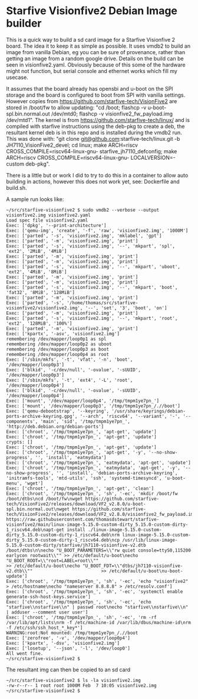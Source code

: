 # Starfive Visionfive2 Debian Image builder

This is a quick way to build a sd card image for a Starfive Visionfive 2 board. The idea it to keep it as simple as possible. It uses vmdb2 to build an image from vanilla Debian, eg you can be sure of provenance, rather than getting an image from a random google drive. Details on the build can be seen in visionfive2.yaml. Obviously because of this some of the hardware might not function, but serial console and ethernet works which fill my usecase.

It assumes that the board already has opensbi and u-boot on the SPI storage and the board is configured to boot from SPI with vanilla settings. However copies from https://github.com/starfive-tech/VisionFive2 are stored in /boot/fw to allow updating: "cd /boot; flashcp -v u-boot-spl.bin.normal.out /dev/mtd0; flashcp -v visionfive2_fw_payload.img  /dev/mtd1". The kernel is from https://github.com/starfive-tech/linux/ and is compiled with starfive instructions using the deb-pkg to create a deb, the resultant kernel deb is in this repo and is installed during the vmdb2 run. This was done with: "git clone git@github.com:starfive-tech/linux.git -b JH7110_VisionFive2_devel; cd linux; make ARCH=riscv CROSS_COMPILE=riscv64-linux-gnu- starfive_jh7110_defconfig; make ARCH=riscv CROSS_COMPILE=riscv64-linux-gnu- LOCALVERSION=-custom deb-pkg".

There is a little but or work I did to try to do this in a container to allow auto building in actions, however this does not work yet, see: Dockerfile and build.sh.

A sample run looks like:
```
~/src/starfive-visionfive2 $ sudo vmdb2 --verbose --output visionfive2.img visionfive2.yaml
Load spec file visionfive2.yaml
Exec: ['dpkg', '--print-architecture']
Exec: ['qemu-img', 'create', '-f', 'raw', 'visionfive2.img', '1000M']
Exec: ['parted', '-s', 'visionfive2.img', 'mklabel', 'gpt']
Exec: ['parted', '-m', 'visionfive2.img', 'print']
Exec: ['parted', '-s', 'visionfive2.img', '--', 'mkpart', 'spl', 'ext2', '2MiB', '4MiB']
Exec: ['parted', '-m', 'visionfive2.img', 'print']
Exec: ['parted', '-m', 'visionfive2.img', 'print']
Exec: ['parted', '-s', 'visionfive2.img', '--', 'mkpart', 'uboot', 'ext2', '4MiB', '8MiB']
Exec: ['parted', '-m', 'visionfive2.img', 'print']
Exec: ['parted', '-m', 'visionfive2.img', 'print']
Exec: ['parted', '-s', 'visionfive2.img', '--', 'mkpart', 'boot', 'fat32', '8MiB', '128MiB']
Exec: ['parted', '-m', 'visionfive2.img', 'print']
Exec: ['parted', '-s', '/home/thomas/src/starfive-visionfive2/visionfive2.img', '--', 'set', '3', 'boot', 'on']
Exec: ['parted', '-m', 'visionfive2.img', 'print']
Exec: ['parted', '-s', 'visionfive2.img', '--', 'mkpart', 'root', 'ext2', '128MiB', '100%']
Exec: ['parted', '-m', 'visionfive2.img', 'print']
Exec: ['kpartx', '-asv', 'visionfive2.img']
remembering /dev/mapper/loop0p1 as spl
remembering /dev/mapper/loop0p2 as uboot
remembering /dev/mapper/loop0p3 as boot
remembering /dev/mapper/loop0p4 as root
Exec: ['/sbin/mkfs', '-t', 'vfat', '-n', 'boot', '/dev/mapper/loop0p3']
Exec: ['blkid', '-c/dev/null', '-ovalue', '-sUUID', '/dev/mapper/loop0p3']
Exec: ['/sbin/mkfs', '-t', 'ext4', '-L', 'root', '/dev/mapper/loop0p4']
Exec: ['blkid', '-c/dev/null', '-ovalue', '-sUUID', '/dev/mapper/loop0p4']
Exec: ['mount', '/dev/mapper/loop0p4', '/tmp/tmpm1ye7pn_']
Exec: ['mount', '/dev/mapper/loop0p3', '/tmp/tmpm1ye7pn_/.//boot']
Exec: ['qemu-debootstrap', '--keyring', '/usr/share/keyrings/debian-ports-archive-keyring.gpg', '--arch', 'riscv64', '--variant', '-', '--components', 'main', 'sid', '/tmp/tmpm1ye7pn_', 'http://deb.debian.org/debian-ports']
Exec: ['chroot', '/tmp/tmpm1ye7pn_', 'apt-get', 'update']
Exec: ['chroot', '/tmp/tmpm1ye7pn_', 'apt-get', 'update']
crypts: []
Exec: ['chroot', '/tmp/tmpm1ye7pn_', 'apt-get', 'update']
Exec: ['chroot', '/tmp/tmpm1ye7pn_', 'apt-get', '-y', '--no-show-progress', '', 'install', 'eatmydata']
Exec: ['chroot', '/tmp/tmpm1ye7pn_', 'eatmydata', 'apt-get', 'update']
Exec: ['chroot', '/tmp/tmpm1ye7pn_', 'eatmydata', 'apt-get', '-y', '--no-show-progress', '', 'install', 'debian-ports-archive-keyring', 'initramfs-tools', 'mtd-utils', 'ssh', 'systemd-timesyncd', 'u-boot-menu', 'wget']
Exec: ['chroot', '/tmp/tmpm1ye7pn_', 'apt-get', 'clean']
Exec: ['chroot', '/tmp/tmpm1ye7pn_', 'sh', '-ec', 'mkdir /boot/fw /boot/dtbs\ncd /boot/fw\nwget https://github.com/starfive-tech/VisionFive2/releases/download/VF2_v2.8.0/u-boot-spl.bin.normal.out\nwget https://github.com/starfive-tech/VisionFive2/releases/download/VF2_v2.8.0/visionfive2_fw_payload.img\n\nwget https://raw.githubusercontent.com/thomasdstewart/starfive-visionfive2/main/linux-image-5.15.0-custom-dirty_5.15.0-custom-dirty-1_riscv64.deb\napt-get install ./linux-image-5.15.0-custom-dirty_5.15.0-custom-dirty-1_riscv64.deb\nrm linux-image-5.15.0-custom-dirty_5.15.0-custom-dirty-1_riscv64.deb\ncp /usr/lib/linux-image-5.15.0-custom-dirty/starfive/jh7110-visionfive-v2.dtb /boot/dtbs\n\necho "U_BOOT_PARAMETERS=\\"rw quiet console=ttyS0,115200 earlycon rootwait\\"" >> /etc/default/u-boot\necho "U_BOOT_ROOT=\\"root=LABEL=root\\""                                       >> /etc/default/u-boot\necho "U_BOOT_FDT=\\"dtbs/jh7110-visionfive-v2.dtb\\""                          >> /etc/default/u-boot\nu-boot-update']
Exec: ['chroot', '/tmp/tmpm1ye7pn_', 'sh', '-ec', 'echo "visionfive2" > /etc/hostname\necho "nameserver 8.8.8.8" > /etc/resolv.conf']
Exec: ['chroot', '/tmp/tmpm1ye7pn_', 'sh', '-ec', 'systemctl enable generate-ssh-host-keys.service']
Exec: ['chroot', '/tmp/tmpm1ye7pn_', 'sh', '-ec', 'echo "starfive\\nstarfive\\n" | passwd root\necho "starfive\\nstarfive\\n" | adduser --comment user user']
Exec: ['chroot', '/tmp/tmpm1ye7pn_', 'sh', '-ec', 'rm -rf /var/lib/apt/lists\nrm -f /etc/machine-id /var/lib/dbus/machine-id\nrm -f /etc/ssh/ssh_host_*_key*']
WARNING:root:Not mounted: /tmp/tmpm1ye7pn_/.//boot
Exec: ['zerofree', '-v', '/dev/mapper/loop0p4']
Exec: ['kpartx', '-dsv', 'visionfive2.img']
Exec: ['losetup', '--json', '-l', '/dev/loop0']
All went fine.
~/src/starfive-visionfive2 $
```

The resultant img can then be copied to an sd card
```
~/src/starfive-visionfive2 $ ls -la visionfive2.img 
-rw-r--r-- 1 root root 1000M Feb  7 10:05 visionfive2.img
~/src/starfive-visionfive2 $
```
